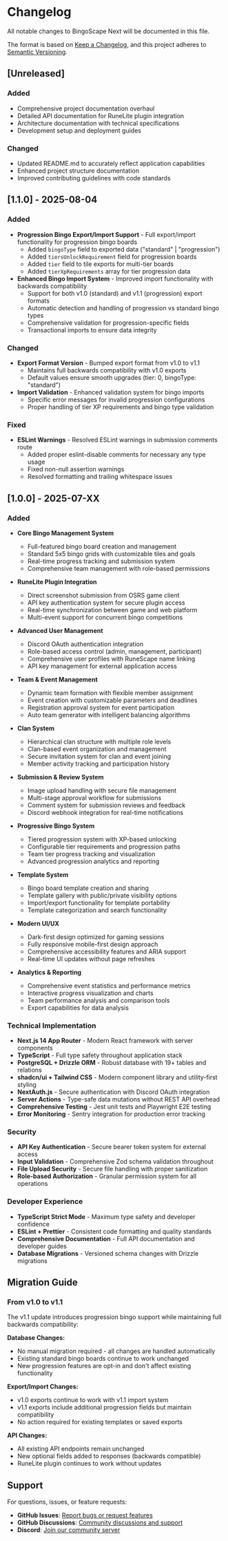 # Changelog

All notable changes to BingoScape Next will be documented in this file.

The format is based on [Keep a Changelog](https://keepachangelog.com/en/1.0.0/),
and this project adheres to [Semantic Versioning](https://semver.org/spec/v2.0.0.html).

## [Unreleased]

### Added
- Comprehensive project documentation overhaul
- Detailed API documentation for RuneLite plugin integration
- Architecture documentation with technical specifications
- Development setup and deployment guides

### Changed
- Updated README.md to accurately reflect application capabilities
- Enhanced project structure documentation
- Improved contributing guidelines with code standards

## [1.1.0] - 2025-08-04

### Added
- **Progression Bingo Export/Import Support** - Full export/import functionality for progression bingo boards
  - Added `bingoType` field to exported data ("standard" | "progression")
  - Added `tiersUnlockRequirement` field for progression boards
  - Added `tier` field to tile exports for multi-tier boards
  - Added `tierXpRequirements` array for tier progression data
- **Enhanced Bingo Import System** - Improved import functionality with backwards compatibility
  - Support for both v1.0 (standard) and v1.1 (progression) export formats
  - Automatic detection and handling of progression vs standard bingo types
  - Comprehensive validation for progression-specific fields
  - Transactional imports to ensure data integrity

### Changed
- **Export Format Version** - Bumped export format from v1.0 to v1.1
  - Maintains full backwards compatibility with v1.0 exports
  - Default values ensure smooth upgrades (tier: 0, bingoType: "standard")
- **Import Validation** - Enhanced validation system for bingo imports
  - Specific error messages for invalid progression configurations
  - Proper handling of tier XP requirements and bingo type validation

### Fixed
- **ESLint Warnings** - Resolved ESLint warnings in submission comments route
  - Added proper eslint-disable comments for necessary any type usage
  - Fixed non-null assertion warnings
  - Resolved formatting and trailing whitespace issues

## [1.0.0] - 2025-07-XX

### Added
- **Core Bingo Management System**
  - Full-featured bingo board creation and management
  - Standard 5x5 bingo grids with customizable tiles and goals
  - Real-time progress tracking and submission system
  - Comprehensive team management with role-based permissions

- **RuneLite Plugin Integration**
  - Direct screenshot submission from OSRS game client
  - API key authentication system for secure plugin access
  - Real-time synchronization between game and web platform
  - Multi-event support for concurrent bingo competitions

- **Advanced User Management**
  - Discord OAuth authentication integration
  - Role-based access control (admin, management, participant)
  - Comprehensive user profiles with RuneScape name linking
  - API key management for external application access

- **Team & Event Management**
  - Dynamic team formation with flexible member assignment
  - Event creation with customizable parameters and deadlines
  - Registration approval system for event participation
  - Auto team generator with intelligent balancing algorithms

- **Clan System**
  - Hierarchical clan structure with multiple role levels
  - Clan-based event organization and management
  - Secure invitation system for clan and event joining
  - Member activity tracking and participation history

- **Submission & Review System**
  - Image upload handling with secure file management
  - Multi-stage approval workflow for submissions
  - Comment system for submission reviews and feedback
  - Discord webhook integration for real-time notifications

- **Progressive Bingo System**
  - Tiered progression system with XP-based unlocking
  - Configurable tier requirements and progression paths
  - Team tier progress tracking and visualization
  - Advanced progression analytics and reporting

- **Template System**
  - Bingo board template creation and sharing
  - Template gallery with public/private visibility options
  - Import/export functionality for template portability
  - Template categorization and search functionality

- **Modern UI/UX**
  - Dark-first design optimized for gaming sessions
  - Fully responsive mobile-first design approach
  - Comprehensive accessibility features and ARIA support
  - Real-time UI updates without page refreshes

- **Analytics & Reporting**
  - Comprehensive event statistics and performance metrics
  - Interactive progress visualization and charts
  - Team performance analysis and comparison tools
  - Export capabilities for data analysis

### Technical Implementation
- **Next.js 14 App Router** - Modern React framework with server components
- **TypeScript** - Full type safety throughout application stack
- **PostgreSQL + Drizzle ORM** - Robust database with 19+ tables and relations
- **shadcn/ui + Tailwind CSS** - Modern component library and utility-first styling
- **NextAuth.js** - Secure authentication with Discord OAuth integration
- **Server Actions** - Type-safe data mutations without REST API overhead
- **Comprehensive Testing** - Jest unit tests and Playwright E2E testing
- **Error Monitoring** - Sentry integration for production error tracking

### Security
- **API Key Authentication** - Secure bearer token system for external access
- **Input Validation** - Comprehensive Zod schema validation throughout
- **File Upload Security** - Secure file handling with proper sanitization
- **Role-based Authorization** - Granular permission system for all operations

### Developer Experience
- **TypeScript Strict Mode** - Maximum type safety and developer confidence
- **ESLint + Prettier** - Consistent code formatting and quality standards
- **Comprehensive Documentation** - Full API documentation and developer guides
- **Database Migrations** - Versioned schema changes with Drizzle migrations

## Migration Guide

### From v1.0 to v1.1

The v1.1 update introduces progression bingo support while maintaining full backwards compatibility:

**Database Changes:**
- No manual migration required - all changes are handled automatically
- Existing standard bingo boards continue to work unchanged
- New progression features are opt-in and don't affect existing functionality

**Export/Import Changes:**
- v1.0 exports continue to work with v1.1 import system
- v1.1 exports include additional progression fields but maintain compatibility
- No action required for existing templates or saved exports

**API Changes:**
- All existing API endpoints remain unchanged
- New optional fields added to responses (backwards compatible)
- RuneLite plugin continues to work without updates

## Support

For questions, issues, or feature requests:
- **GitHub Issues**: [Report bugs or request features](https://github.com/bingoscape/bingoscape-next/issues)
- **GitHub Discussions**: [Community discussions and support](https://github.com/bingoscape/bingoscape-next/discussions)
- **Discord**: [Join our community server](https://discord.gg/bingoscape)